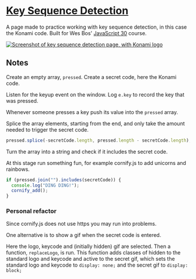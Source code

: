 # [Key Sequence Detection](https://gk-hynes.github.io/key-sequence-detection/)

A page made to practice working with key sequence detection, in this case the Konami code. Built for Wes Bos' [JavaScript 30](https://javascript30.com/) course.

[![Screenshot of key sequence detection page, with Konami logo](https://res.cloudinary.com/gerhynes/image/upload/v1515946849/Screenshot-2018-1-14_Key_Detection_2_hfubj8.png)](https://gk-hynes.github.io/key-sequence-detection/)

## Notes

Create an empty array, `pressed`.
Create a secret code, here the Konami code.

Listen for the keyup event on the window. Log `e.key` to record the key that was pressed.

Whenever someone presses a key push its value into the `pressed` array.

Splice the array elements, starting from the end, and only take the amount needed to trigger the secret code.

```js
pressed.splice(-secretCode.length, pressed.length - secretCode.length);
```

Turn the array into a string and check if it includes the secret code.

At this stage run something fun, for example cornify.js to add unicorns and rainbows.

```js
if (pressed.join("").includes(secretCode)) {
  console.log("DING DING!");
  cornify_add();
}
```

### Personal refactor

Since cornify.js does not use https you may run into problems.

One alternative is to show a gif when the secret code is entered.

Here the logo, keycode and (initially hidden) gif are selected. Then a function, `replaceLogo`, is run. This function adds classes of hidden to the standard logo and keycode and active to the secret gif, which sets the standard logo and keycode to `display: none;` and the secret gif to `display: block;`
